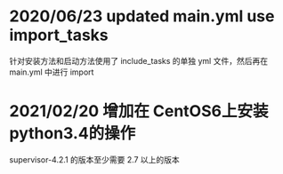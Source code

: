 # 2020/06/23 updated main.yml use import_tasks

针对安装方法和启动方法使用了 include_tasks 的单独 yml 文件，然后再在 main.yml 中进行 import


# 2021/02/20 增加在 CentOS6上安装python3.4的操作

supervisor-4.2.1 的版本至少需要 2.7 以上的版本
